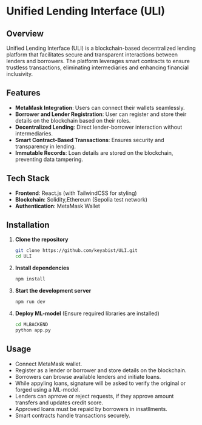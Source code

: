 # Unified Lending Interface (ULI)

## Overview
Unified Lending Interface (ULI) is a blockchain-based decentralized lending platform that facilitates secure and transparent interactions between lenders and borrowers. The platform leverages smart contracts to ensure trustless transactions, eliminating intermediaries and enhancing financial inclusivity.

## Features
- **MetaMask Integration**: Users can connect their wallets seamlessly.
- **Borrower and Lender Registration**: User can register and store their details on the blockchain based on their roles.
- **Decentralized Lending**: Direct lender-borrower interaction without intermediaries.
- **Smart Contract-Based Transactions**: Ensures security and transparency in lending.
- **Immutable Records**: Loan details are stored on the blockchain, preventing data tampering.

## Tech Stack
- **Frontend**: React.js (with TailwindCSS for styling)
- **Blockchain**: Solidity,Ethereum (Sepolia test network)
- **Authentication**: MetaMask Wallet

## Installation
1. **Clone the repository**
   ```sh
   git clone https://github.com/keyabist/ULI.git
   cd ULI
   ```
2. **Install dependencies**
   ```sh
   npm install
   ```
3. **Start the development server**
   ```sh
   npm run dev
   ```
4. **Deploy ML-model** (Ensure required libraries are installed)
   ```sh
   cd MLBACKEND
   python app.py
   ```

## Usage
- Connect MetaMask wallet.
- Register as a lender or borrower and store details on the blockchain.
- Borrowers can browse available lenders and initiate loans.
- While appyling loans, signature will be asked to verify the original or forged using a ML-model.
- Lenders can aprrove or reject requests, if they approve amount transfers and updates credit score.
- Approved loans must be repaid by borrowers in insatllments.
- Smart contracts handle transactions securely.






